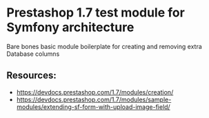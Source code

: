 # Prestashop 1.7 test module for Symfony architecture

Bare bones basic module boilerplate for creating and removing extra Database columns

## Resources:
 * https://devdocs.prestashop.com/1.7/modules/creation/
 * https://devdocs.prestashop.com/1.7/modules/sample-modules/extending-sf-form-with-upload-image-field/